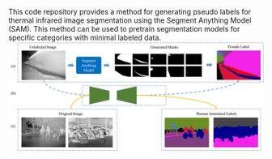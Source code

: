 This code repository provides a method for generating pseudo labels for thermal infrared image segmentation using the Segment Anything Model (SAM). 
This method can be used to pretrain segmentation models for specific categories with minimal labeled data.
![image](images/framework.png) 
